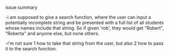 issue summary

-i am supposed to give a search function, where the user can input a potentially incomplete string and be presented with a full list of all students whose names include that string. So if given 'rob', they would get "Robert", "Roberta" and anyone else, but none others.

-i'm not sure 1 how to take that string from the user, but also 2 how to pass it to the search function.
